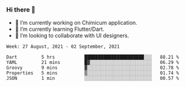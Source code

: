 ### Hi there 👋

<!--
**devcat37/devcat37** is a ✨ _special_ ✨ repository because its `README.md` (this file) appears on your GitHub profile.-->


- 🔭 I’m currently working on Chimicum application.
- 🌱 I’m currently learning Flutter/Dart.
- 👯 I’m looking to collaborate with UI designers.
<!-- - 🤔 I’m looking for help with ... -->

<!--START_SECTION:waka-->
```text
Week: 27 August, 2021 - 02 September, 2021

Dart         5 hrs           ██████████████████████░░░   88.21 % 
YAML         21 mins         █▓░░░░░░░░░░░░░░░░░░░░░░░   06.29 % 
Groovy       9 mins          ▓░░░░░░░░░░░░░░░░░░░░░░░░   02.78 % 
Properties   5 mins          ▒░░░░░░░░░░░░░░░░░░░░░░░░   01.74 % 
JSON         1 min           ░░░░░░░░░░░░░░░░░░░░░░░░░   00.57 % 
```
<!--END_SECTION:waka-->
